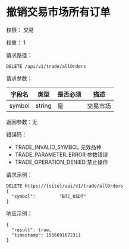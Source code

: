 # 撤销交易市场所有订单

权限： 交易

权重： 1

请求路径：

```
DELETE /api/v1/trade/allOrders
```

请求参数：

| **字段名** | **类型** | **是否必须** | **描述** |
| ------- | ------ | -------- | ------ |
| symbol  | string | 是        | 交易市场   |

返回参数：无

错误码：

* TRADE\_INVALID\_SYMBOL    无效品种
* TRADE\_PARAMETER\_ERROR    参数错误
* TRADE\_OPERATION\_DENIED    禁止操作

请求示例：

```
DELETE https://{site}/api/v1/trade/allOrders
{
  "symbol":         "BTC_USDT"
}
```

响应示例：

```
{ 
  "result": true,
  "timestamp": 1566691672311
}
```

###
